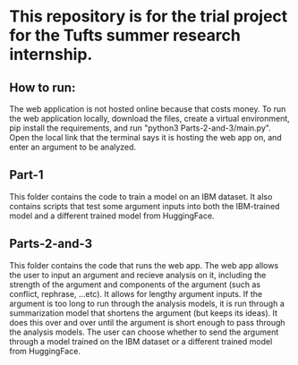 <h1>This repository is for the trial project for the Tufts summer research internship.</h1>

<h2>How to run:</h2> The web application is not hosted online because that costs money. To run the web application locally, download the files, create a virtual environment, pip install the requirements, and run "python3 Parts-2-and-3/main.py". Open the local link that the terminal says it is hosting the web app on, and enter an argument to be analyzed.

<h2>Part-1</h2> This folder contains the code to train a model on an IBM dataset. It also contains scripts that test some argument inputs into both the IBM-trained model and a different trained model from HuggingFace.

<h2>Parts-2-and-3</h2> This folder contains the code that runs the web app. The web app allows the user to input an argument and recieve analysis on it, including the strength of the argument and components of the argument (such as conflict, rephrase, ...etc). It allows for lengthy argument inputs. If the argument is too long to run through the analysis models, it is run through a summarization model that shortens the argument (but keeps its ideas). It does this over and over until the argument is short enough to pass through the analysis models. The user can choose whether to send the argument through a model trained on the IBM dataset or a different trained model from HuggingFace.
